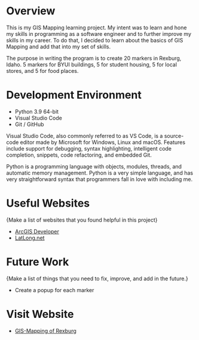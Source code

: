 # Overview

This is my GIS Mapping learning project. My intent was to learn and hone my skills in programming as a software engineer and to further improve my skills in my career. To do that, I decided to learn about the basics of GIS Mapping and add that into my set of skills.

<!-- {Provide a description the map software that you wrote. Describe how to use your software.  Describe the source of the data that you used.} -->

The purpose in writing the program is to create 20 markers in Rexburg, Idaho. 5 markers for BYUI buildings, 5 for student housing, 5 for local stores, and 5 for food places.

<!-- [Software Demo Video](http://youtube.link.goes.here) -->

# Development Environment

- Python 3.9 64-bit
- Visual Studio Code
- Git / GitHub

Visual Studio Code, also commonly referred to as VS Code, is a source-code editor made by Microsoft for Windows, Linux and macOS. Features include support for debugging, syntax highlighting, intelligent code completion, snippets, code refactoring, and embedded Git.

Python is a programming language with objects, modules, threads, and automatic memory management. Python is a very simple language, and has very straightforward syntax that programmers fall in love with including me.

# Useful Websites

{Make a list of websites that you found helpful in this project}
* [ArcGIS Developer](https://developers.arcgis.com/)
* [LatLong.net](https://www.latlong.net/)

# Future Work

{Make a list of things that you need to fix, improve, and add in the future.}
* Create a popup for each marker

# Visit Website

* [GIS-Mapping of Rexburg](https://trevorlamoglia.github.io/GIS-Mapping/)